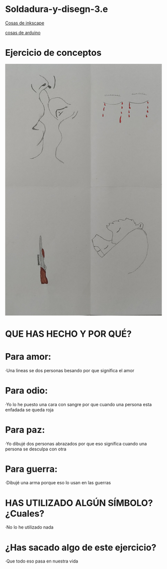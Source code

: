# Soldadura-y-disegn-3.e

[Cosas de inkscape](https://github.com/Wesley3455/Soldadura-y-disegn-3.e/blob/main/inkscape.md#documentaci%C3%B3n-inkscape)


[cosas de arduino](https://github.com/Wesley3455/Soldadura-y-disegn-3.e/blob/main/arduino.md#documentacion-del-arduino)

# Ejercicio de conceptos

![foto](https://github.com/Wesley3455/Soldadura-y-disegn-3.e/blob/main/wesley%20dibujo.jpg)

# QUE HAS HECHO Y POR QUÉ?

# Para amor:

·Una lineas se dos personas besando por que significa el amor

# Para odio:

·Yo lo he puesto una cara con sangre por que cuando una persona esta enfadada se queda roja

# Para paz:

·Yo dibujé dos personas abrazados por que eso significa cuando una persona se desculpa con otra

# Para guerra:

·Dibujé una arma porque eso lo usan en las guerras 

# HAS UTILIZADO ALGÚN SÍMBOLO?¿Cuales?

·No lo he utilizado nada 

# ¿Has sacado algo de este ejercicio?

·Que todo eso pasa en nuestra vida
